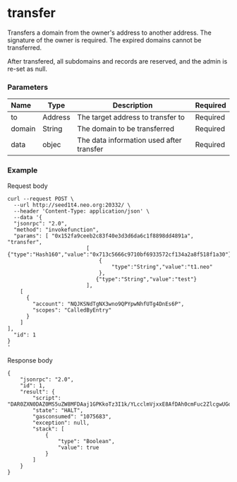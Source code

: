 # transfer

Transfers a domain from the owner's address to another address. The signature of the owner is required. The expired domains cannot be transferred. 

After transfered, all subdomains and records are reserved, and the admin is re-set as null. 



### Parameters

| Name   | Type    | Description                              | Required |
| :----- | ------- | ---------------------------------------- | -------- |
| to     | Address | The target address to transfer to        | Required |
| domain | String  | The domain to be transferred             | Required |
| data   | objec   | The data information used after transfer | Required |

### Example

Request body

```json5
curl --request POST \
  --url http://seed1t4.neo.org:20332/ \
  --header 'Content-Type: application/json' \
  --data '{
  "jsonrpc": "2.0",
  "method": "invokefunction",
  "params": [ "0x152fa9ceeb2c83f40e3d3d6da6c1f8898dd4891a", "transfer",
                         [ {"type":"Hash160","value":"0x713c5666c9710bf6933572cf134a2a8f518f1a30"},
                             {
                                 "type":"String","value":"t1.neo"
                             },
                            {"type":"String","value":"test"}
                         ],
    [
      {
        "account": "NQJKSNdTgNX3wno9QPYpwNhfUTg4DnEs6P",
        "scopes": "CalledByEntry"
      }
    ]
],
  "id": 1
}
'
```

Response body

```json5
{
    "jsonrpc": "2.0",
    "id": 1,
    "result": {
        "script": "DAR0ZXN0DAZ0MS5uZW8MFDAaj1GPKkoTz3I1k/YLcclmVjxxE8AfDAh0cmFuc2ZlcgwUGonUjYn4waZtPT0O9IMs686pLxVBYn1bUg==",
        "state": "HALT",
        "gasconsumed": "1075683",
        "exception": null,
        "stack": [
            {
                "type": "Boolean",
                "value": true
            }
        ]
    }
}
```
